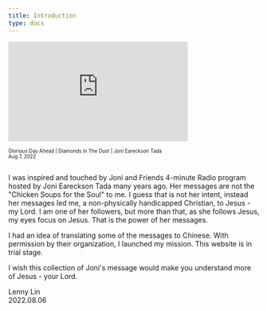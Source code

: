 ```yaml
---
title: Introduction
type: docs
---
```





<div class = "column">
<div class = "row">
<iframe width="360" height="200" src="https://www.youtube.com/embed/r12yYQvvOSk" title="Glorious Day Ahead | Diamonds In The Dust with Joni Eareckson Tada" frameborder="0" allow="accelerometer; autoplay; clipboard-write; encrypted-media; gyroscope; picture-in-picture" allowfullscreen ></iframe>  

<span style = "font-size:70%">Glorious Day Ahead | Diamonds In The Dust | Joni Eareckson Tada   
Aug 7, 2022</span>
</div>
</div>

  

I was inspired and touched by Joni and Friends 4-minute Radio program hosted by Joni Eareckson Tada many years ago.  Her messages are not the "Chicken Soups for the Soul" to me.  I guess that is not her intent, instead her messages led me, a non-physically handicapped Christian, to Jesus - my Lord.  I am one of her followers, but more than that, as she follows Jesus, my eyes focus on Jesus.  That is the power of her messages.

I had an idea of translating some of the messages to Chinese.  With permission by their organization, I launched my mission.  This website is in trial stage.  

I wish this collection of Joni's message would make you understand more of Jesus - your Lord.

Lenny Lin  
2022.08.06